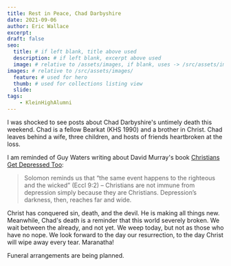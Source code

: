 ```yaml
---
title: Rest in Peace, Chad Darbyshire
date: 2021-09-06
author: Eric Wallace
excerpt:
draft: false
seo:
  title: # if left blank, title above used
  description: # if left blank, excerpt above used
  image: # relative to /assets/images, if blank, uses -> /src/assets/images/meta/default.png
images: # relative to /src/assets/images/
  feature: # used for hero
  thumb: # used for collections listing view
  slide:
tags:
    - KleinHighAlumni
---
```

I was shocked to see posts about Chad Darbyshire's untimely death this weekend. Chad is a fellow Bearkat (KHS 1990) and a brother in Christ. Chad leaves behind a wife, three children, and hosts of friends heartbroken at the loss.

<div class="gfm-embed" data-url="https://www.gofundme.com/f/darbyshire/widget/large/"></div><script defer src="https://www.gofundme.com/static/js/embed.js"></script>

I am reminded of Guy Waters writing about David Murray's book [Christians Get Depressed Too](https://www.ligonier.org/posts/christians-get-depressed-too):
> Solomon reminds us that “the same event happens to the righteous and the wicked” (Eccl 9:2) – Christians are not immune from depression simply because they are Christians. Depression’s darkness, then, reaches far and wide.

Christ has conquered sin, death, and the devil. He is making all things new. Meanwhile, Chad's death is a reminder that this world severely broken. We wait between the already, and not yet. We weep today, but not as those who have no nope. We look forward to the day our resurrection, to the day Christ will wipe away every tear. Maranatha!

Funeral arrangements are being planned.
